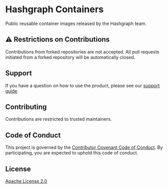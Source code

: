# Hashgraph Containers
Public reusable container images released by the Hashgraph team.

## :warning: Restrictions on Contributions

Contributions from forked repositories are not accepted. All pull requests initiated from a forked repository will be
automatically closed.

## Support

If you have a question on how to use the product, please see our [support guide](https://github.com/swirldslabs/.github/blob/main/SUPPORT.md).

## Contributing

Contributions are restricted to trusted maintainers.

## Code of Conduct

This project is governed by the [Contributor Covenant Code of Conduct](https://github.com/swirldslabs/.github/blob/main/CODE_OF_CONDUCT.md). By participating, you are
expected to uphold this code of conduct.

## License

[Apache License 2.0](LICENSE)
